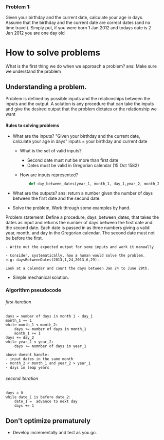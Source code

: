 ### Problem 1:

Given your birthday and the current date, calculate your age in days. Assume that the birthday and the current date are correct dates (and no time travel). Simply put, if you were born 1 Jan 2012 and todays date is 2 Jan 2012 you are one day old

# How to solve problems

What is the first thing we do when we approach a problem?
ans: Make sure we understand the problem

## Understanding a problem.

Problem is defined by possible inputs and the relationships between the inputs and the output.
A solution is any procedure that can take the inputs and give the desired output that the problem dictates or the relationship we want

#### Rules to solving problems

- What are the inputs?
  "Given your birthday and the current date, calculate your age in days"
  inputs = your birthday and current date

  - What is the set of valid inputs?

    - Second date must nut be more than first date
    - Dates must be valid in Gregorian calendar (15 Oct 1582)

  - How are inputs represented?

    ```python
        def day_between_dates(year_1, month_1, day_1,year_2, month_2, day_2):
    ```

- What are the outputs?
  ans: return a number given the number of days between the first date and the second date.

- Solve the problem, Work through some examples by hand.

Problem statement: Define a procedure, days_between_dates, that takes the dates as input and returns the number of days between the first date and the second date. Each date is passed in as three numbers giving a valid year, month, and day in the Gregorian calendar. The second date must not be before the first.

    - Write out the expected output for some inputs and work it manually

    - Consider, systematically, how a human would solve the problem.
    e.g: daysBetweenDates(2013,1,24,2013,6,29):

    Look at a calendar and count the days between Jan 24 to June 29th.

- Simple mechanical solution.

### Algorithm pseudocode

###### first iteration

    days = number of days in month 1 - day_1
    month_1 += 1
    while month_1 < month_2:
        days += number of days in month_1
        month_1 += 1
    days += day_2
    while year_1 < year_2:
        days += numnber of days in year_1

    above doesnt handle:
    - input dates in the same month
    - month_2 < month_1 and year_2 > year_1
    - days in leap years

###### second iteration

    days = 0
    while date_1 is before date_2:
        date_1 =  advance to next day
        days += 1

## Don't optimize prematurely

- Develop incrementally and test as you go.
